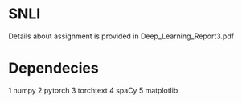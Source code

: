 # SNLI
Details about assignment is provided in Deep_Learning_Report3.pdf

# Dependecies
1 numpy
2 pytorch
3 torchtext
4 spaCy
5 matplotlib
